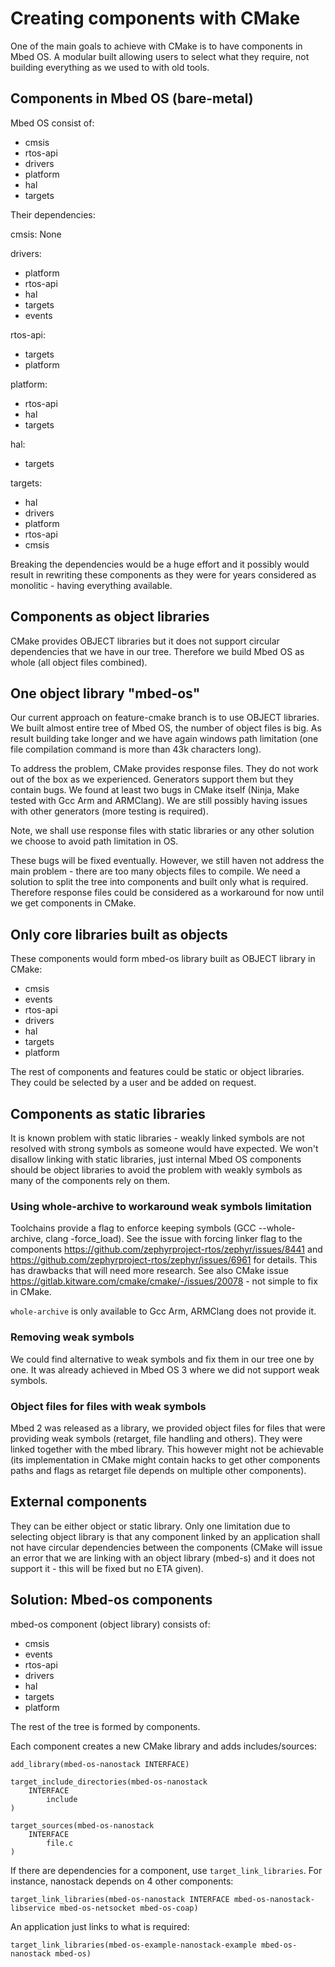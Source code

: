 # Creating components with CMake

One of the main goals to achieve with CMake is to have components in Mbed OS. A modular built allowing users to select what they require, not building everything as we used to with old tools.

## Components in Mbed OS (bare-metal)

Mbed OS consist of:
- cmsis
- rtos-api
- drivers
- platform
- hal
- targets

Their dependencies:

cmsis: 
None

drivers:
- platform
- rtos-api
- hal
- targets
- events

rtos-api:
- targets
- platform

platform:
- rtos-api
- hal
- targets

hal:
- targets

targets:
- hal
- drivers
- platform
- rtos-api
- cmsis

Breaking the dependencies would be a huge effort and it possibly would result in rewriting these components as they were for years considered as monolitic - having everything available.

## Components as object libraries

CMake provides OBJECT libraries but it does not support circular dependencies that we have in our tree. Therefore we build Mbed OS as whole (all object files combined).

## One object library "mbed-os"

Our current approach on feature-cmake branch is to use OBJECT libraries. We built almost entire tree of Mbed OS, the number of object files is big. As result building take longer and we have again windows path limitation (one file compilation command is more than 43k characters long).

To address the problem, CMake provides response files. They do not work out of the box as we experienced. Generators support them but they contain bugs. We found at least two bugs in CMake itself (Ninja, Make tested with Gcc Arm and ARMClang). We are still possibly having issues with other generators (more testing is required).

Note, we shall use response files with static libraries or any other solution we choose to avoid path limitation in OS.

These bugs will be fixed eventually. However, we still haven not address the main problem - there are too many objects files to compile. We need a solution to split the tree into components and built only what is required. Therefore response files could be considered as a workaround for now until we get components in CMake.

## Only core libraries built as objects

These components would form mbed-os library built as OBJECT library in CMake:
- cmsis
- events
- rtos-api
- drivers
- hal
- targets
- platform

The rest of components and features could be static or object libraries. They could be selected by a user and be added on request.

## Components as static libraries

It is known problem with static libraries - weakly linked symbols are not resolved with strong symbols as someone would have expected. We won't disallow linking with static libraries, just internal Mbed OS components should be object libraries to avoid the problem with weakly symbols as many of the components rely on them.

### Using whole-archive to workaround weak symbols limitation

Toolchains provide a flag to enforce keeping symbols (GCC --whole-archive, clang -force_load). See the issue with forcing linker flag to the components https://github.com/zephyrproject-rtos/zephyr/issues/8441 and https://github.com/zephyrproject-rtos/zephyr/issues/6961 for details. This has drawbacks that will need more research. See also CMake issue https://gitlab.kitware.com/cmake/cmake/-/issues/20078 - not simple to fix in CMake.

`whole-archive` is only available to Gcc Arm, ARMClang does not provide it.

### Removing weak symbols

We could find alternative to weak symbols and fix them in our tree one by one. It was already achieved in Mbed OS 3 where we did not support weak symbols. 

### Object files for files with weak symbols

Mbed 2 was released as a library, we provided object files for files that were providing weak symbols (retarget, file handling and others). They were linked together with the mbed library. This however might not be achievable (its implementation in CMake might contain hacks to get other components paths and flags as retarget file depends on multiple other components).

## External components

They can be either object or static library. Only one limitation due to selecting object library is that any component linked by an application shall not have circular dependencies between the components (CMake will issue an error that we are linking with an object library (mbed-s) and it does not support it - this will be fixed but no ETA given).

## Solution: Mbed-os components

mbed-os component (object library) consists of:
- cmsis
- events
- rtos-api
- drivers
- hal
- targets
- platform

The rest of the tree is formed by components. 

Each component creates a new CMake library and adds includes/sources:

```
add_library(mbed-os-nanostack INTERFACE)

target_include_directories(mbed-os-nanostack 
    INTERFACE
        include
)

target_sources(mbed-os-nanostack 
    INTERFACE
        file.c
)
```

If there are dependencies for a component, use `target_link_libraries`. For instance, nanostack depends on 4 other components:

```
target_link_libraries(mbed-os-nanostack INTERFACE mbed-os-nanostack-libservice mbed-os-netsocket mbed-os-coap)
```

An application just links to what is required:

```
target_link_libraries(mbed-os-example-nanostack-example mbed-os-nanostack mbed-os)
```
